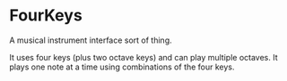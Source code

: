 # FourKeys

A musical instrument interface sort of thing.

It uses four keys (plus two octave keys) and can play multiple octaves.
It plays one note at a time using combinations of the four keys.